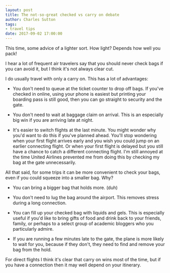 ```yaml
---
layout: post
title: The not-so-great checked vs carry on debate
author: Charles Sutton
tags:
- travel tips
date: 2017-09-02 17:00:00
---
```


This time, some advice of a lighter sort. How light? Depends how well you pack!

I hear a lot of frequent air travelers say that you should never check bags if you can avoid it, but I think it's not always clear cut.

I do usually travel with only a carry on. This has a lot of advantages:

* You don't need to queue at the ticket counter to drop off bags. If you've checked in online, using your phone is easiest but printing your boarding pass is still good, then you can go straight to security and the gate.

* You don't need to wait at baggage claim on arrival. This is an especially big win if you are arriving late at night.

* It's easier to switch flights at the last minute. You might wonder why you'd want to do this if you've planned ahead. You'll stop wondering when your first flight arrives early and you wish you could jump on an earlier connecting flight. Or when your first flight is delayed but you still have a chance to catch a different connecting flight. I'm still annoyed at the time United Airlines prevented me from doing this by checking my bag at the gate unnecessarily.

All that said, for some trips it can be more convenient to check your bags, even if you could squeeze into a smaller bag. Why?

* You can bring a bigger bag that holds more. (duh)

* You don't need to lug the bag around the airport. This removes stress during a long connection.

* You can fill up your checked bag with liquids and gels. This is especially useful if you'd like to bring gifts of food and drink back to your friends, family, or perhaps to a select group of academic bloggers who you particularly admire.

* If you are running a few minutes late to the gate, the plane is more likely to wait for you, because if they don't, they need to find and remove your bag from the hold.

For direct flights I think it's clear that carry on wins most of the time, but if you have a connection then it may well depend on your itinerary.

